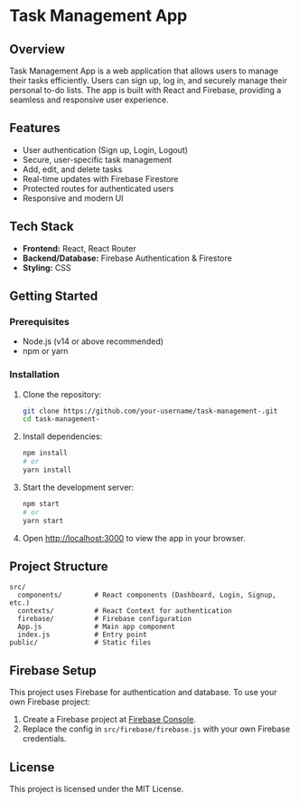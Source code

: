 # Task Management App

## Overview

Task Management App is a web application that allows users to manage their tasks efficiently. Users can sign up, log in, and securely manage their personal to-do lists. The app is built with React and Firebase, providing a seamless and responsive user experience.

## **Features**

- User authentication (Sign up, Login, Logout)
- Secure, user-specific task management
- Add, edit, and delete tasks
- Real-time updates with Firebase Firestore
- Protected routes for authenticated users
- Responsive and modern UI

## Tech Stack

- **Frontend:** React, React Router
- **Backend/Database:** Firebase Authentication & Firestore
- **Styling:** CSS

## Getting Started

### Prerequisites

- Node.js (v14 or above recommended)
- npm or yarn

### Installation

1. Clone the repository:
   ```bash
   git clone https://github.com/your-username/task-management-.git
   cd task-management-
   ```
2. Install dependencies:
   ```bash
   npm install
   # or
   yarn install
   ```
3. Start the development server:
   ```bash
   npm start
   # or
   yarn start
   ```
4. Open [http://localhost:3000](http://localhost:3000) to view the app in your browser.

## Project Structure

```
src/
  components/        # React components (Dashboard, Login, Signup, etc.)
  contexts/          # React Context for authentication
  firebase/          # Firebase configuration
  App.js             # Main app component
  index.js           # Entry point
public/              # Static files
```

## Firebase Setup

This project uses Firebase for authentication and database. To use your own Firebase project:

1. Create a Firebase project at [Firebase Console](https://console.firebase.google.com/).
2. Replace the config in `src/firebase/firebase.js` with your own Firebase credentials.

## License

This project is licensed under the MIT License.

